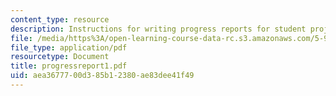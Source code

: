 ```yaml
---
content_type: resource
description: Instructions for writing progress reports for student projects.
file: /media/https%3A/open-learning-course-data-rc.s3.amazonaws.com/5-92-energy-environment-and-society-spring-2007/aea3677700d385b12380ae83dee41f49_progressreport1.pdf
file_type: application/pdf
resourcetype: Document
title: progressreport1.pdf
uid: aea36777-00d3-85b1-2380-ae83dee41f49
---
```


